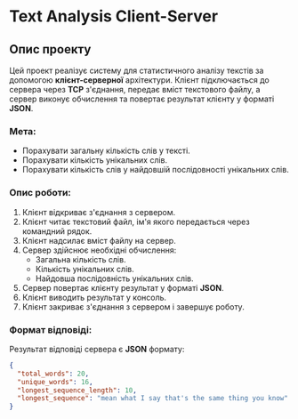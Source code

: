 # Text Analysis Client-Server

## Опис проекту

Цей проект реалізує систему для статистичного аналізу текстів за допомогою **клієнт-серверної** архітектури. Клієнт підключається до сервера через **TCP** з'єднання, передає вміст текстового файлу, а сервер виконує обчислення та повертає результат клієнту у форматі **JSON**.

### Мета:
- Порахувати загальну кількість слів у тексті.
- Порахувати кількість унікальних слів.
- Порахувати кількість слів у найдовшій послідовності унікальних слів.

### Опис роботи:
1. Клієнт відкриває з'єднання з сервером.
2. Клієнт читає текстовий файл, ім'я якого передається через командний рядок.
3. Клієнт надсилає вміст файлу на сервер.
4. Сервер здійснює необхідні обчислення:
   - Загальна кількість слів.
   - Кількість унікальних слів.
   - Найдовша послідовність унікальних слів.
5. Сервер повертає клієнту результат у форматі **JSON**.
6. Клієнт виводить результат у консоль.
7. Клієнт закриває з'єднання з сервером і завершує роботу.

### Формат відповіді:
Результат відповіді сервера є **JSON** формату:

```json
{
  "total_words": 20,
  "unique_words": 16,
  "longest_sequence_length": 10,
  "longest_sequence": "mean what I say that's the same thing you know"
}
